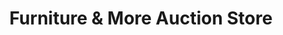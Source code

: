 ---
title: "Furniture & More Auction Store"
url: /maxwell/furniture-und-more-auction-store/
shop: Möbel
---